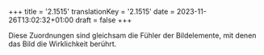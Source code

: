 +++
title = '2.1515'
translationKey = '2.1515'
date = 2023-11-26T13:02:32+01:00
draft = false
+++

Diese Zuordnungen sind gleichsam die Fühler der Bildelemente, mit denen das Bild die Wirklichkeit berührt.
